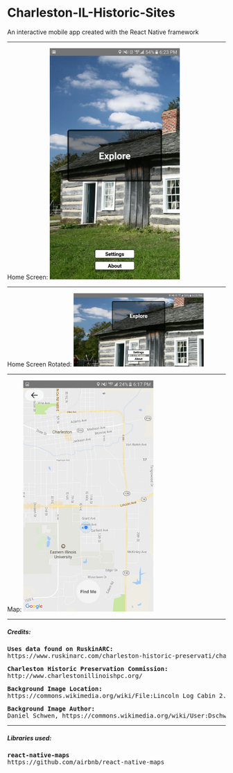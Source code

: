 # Charleston-IL-Historic-Sites
An interactive mobile app created with the React Native framework
<br />
<hr>
Home Screen:
<img src="https://github.com/Awpatterson217/Charleston-IL-Historic-Sites/blob/master/CharlestonMapped/screenshots/home.jpg" width="300">
<hr>
Home Screen Rotated:
<img src="https://github.com/Awpatterson217/Charleston-IL-Historic-Sites/blob/master/CharlestonMapped/screenshots/home_sideways.jpg" width="300">
<hr>
Map: 
<img src="https://github.com/Awpatterson217/Charleston-IL-Historic-Sites/blob/master/CharlestonMapped/screenshots/map.jpg" width="300">
<hr>
<h5>Credits:</h5> 
<pre><b>Uses data found on RuskinARC:</b>  
https://www.ruskinarc.com/charleston-historic-preservati/charleston-historic-preservati/</pre> 

<pre><b>Charleston Historic Preservation Commission:</b> 
http://www.charlestonillinoishpc.org/</pre> 

<pre><b>Background Image Location:</b>         
https://commons.wikimedia.org/wiki/File:Lincoln_Log_Cabin_2.jpg</pre> 

<pre><b>Background Image Author:</b>           
Daniel Schwen, https://commons.wikimedia.org/wiki/User:Dschwen</pre>

<hr>
<h5>Libraries used:</h5>

<pre><b>react-native-maps</b>                
https://github.com/airbnb/react-native-maps </pre>


